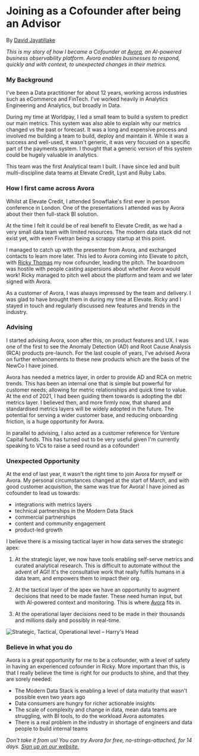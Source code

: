 ﻿



# Joining as a Cofounder after being an Advisor
By [David Jayatillake](https://www.google.com/url?sa=t&rct=j&q=&esrc=s&source=web&cd=&cad=rja&uact=8&ved=2ahUKEwjxzt6KyfL2AhUgQkEAHcWwDfEQFnoECAcQAQ&url=https%3A%2F%2Ftwitter.com%2Fdsjayatillake%3Flang%3Den&usg=AOvVaw1s2-zy_spfDpeNWK0Z8QMC)

*This is my story of how I became a Cofounder at [Avora](https://avora.com), an AI-powered business observability platform. Avora enables businesses to respond, quickly and with context, to unexpected changes in their metrics.*

### My Background
I've been a Data practitioner for about 12 years, working across industries such as eCommerce and FinTech. I've worked heavily in Analytics Engineering and Analytics, but broadly in Data.

  

During my time at Worldpay, I led a small team to build a system to predict our main metrics. This system was also able to explain why our metrics changed vs the past or forecast. It was a long and expensive process and involved me building a team to build, deploy and maintain it. While it was a success and well-used, it wasn't generic, it was very focused on a specific part of the payments system. I thought that a generic version of this system could be hugely valuable in analytics.

  

This team was the first Analytical team I built. I have since led and built multi-discipline data teams at Elevate Credit, Lyst and Ruby Labs.

### How I first came across Avora

Whilst at Elevate Credit, I attended Snowflake's first ever in person conference in London. One of the presentations I attended was by Avora about their then full-stack BI solution.

  

At the time I felt it could be of real benefit to Elevate Credit, as we had a very small data team with limited resources. The modern data stack did not exist yet, with even Fivetran being a scrappy startup at this point.

  

I managed to catch up with the presenter from Avora, and exchanged contacts to learn more later. This led to Avora coming into Elevate to pitch, with [Ricky Thomas](https://twitter.com/rickythomas888) my now cofounder, leading the pitch. The boardroom was hostile with people casting aspersions about whether Avora would work! Ricky managed to pitch well about the platform and team and we later signed with Avora.

  

As a customer of Avora, I was always impressed by the team and delivery. I was glad to have brought them in during my time at Elevate. Ricky and I stayed in touch and regularly discussed new features and trends in the industry.

### Advising

I started advising Avora, soon after this, on product features and UX. I was one of the first to see the Anomaly Detection (AD) and Root Cause Analysis (RCA) products pre-launch. For the last couple of years, I've advised Avora on further enhancements to these new products which are the basis of the NewCo I have joined.

Avora has needed a metrics layer, in order to provide AD and RCA on metric trends. This has been an internal one that is simple but powerful for customer needs; allowing for metric relationships and quick time to value. At the end of 2021, I had been guiding them towards is adopting the dbt metrics layer. I believed then, and more firmly now, that shared and standardised metrics layers will be widely adopted in the future. The potential for serving a wider customer base, and reducing onboarding friction, is a huge opportunity for Avora.

In parallel to advising, I also acted as a customer reference for Venture Capital funds. This has turned out to be very useful given I'm currently speaking to VCs to raise a seed round as a cofounder!

### Unexpected Opportunity
At the end of last year, it wasn't the right time to join Avora for myself or Avora. My personal circumstances changed at the start of March, and with good customer acquisition, the same was true for Avora! I have joined as cofounder to lead us towards:

-   integrations with metrics layers
-   technical partnerships in the Modern Data Stack
-   commercial partnerships
-   content and community engagement
-   product-led growth

I believe there is a missing tactical layer in how data serves the strategic apex:

1.  At the strategic layer, we now have tools enabling self-serve metrics and curated analytical research. This is difficult to automate without the advent of AGI! It's the consultative work that really fulfils humans in a data team, and empowers them to impact their org.
    
2.  At the tactical layer of the apex we have an opportunity to augment decisions that need to be made faster. These need human input, but with AI-powered context and monitoring. This is where [Avora](https://avora.com) fits in.
    
3.  At the operational layer decisions need to be made in their thousands and millions daily and possibly in real-time.

![Strategic, Tactical, Operational level – Harry's Head](https://harryshead.files.wordpress.com/2020/05/strategic-tactical-operational-long-medium-short-policy-management-execution.jpg)

### Believe in what you do

Avora is a great opportunity for me to be a cofounder, with a level of safety in having an experienced cofounder in Ricky. More important than this, is that I really believe the time is right for our products to shine, and that they are sorely needed:

-   The Modern Data Stack is enabling a level of data maturity that wasn't possible even two years ago
-   Data consumers are hungry for richer actionable insights
-   The scale of complexity and change in data, mean data teams are struggling, with BI tools, to do the workload Avora automates
-   There is a real problem in the industry in shortage of engineers and data people to build internal teams
    

  

*Don't take it from us! You can try Avora for free, no-strings-attached, for 14 days.  [Sign up on our website.](https://avora.com)*

